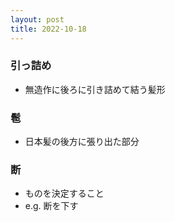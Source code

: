 ```yaml
---
layout: post
title: 2022-10-18
---
```


### 引っ詰め
- 無造作に後ろに引き詰めて結う髪形

### 髱
- 日本髪の後方に張り出た部分

### 断
- ものを決定すること
- e.g. 断を下す

